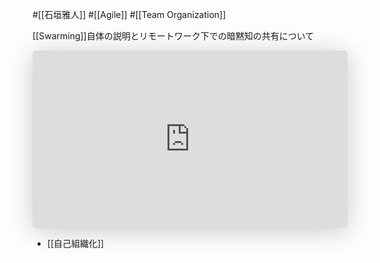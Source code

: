 #[[石垣雅人]] #[[Agile]] #[[Team Organization]]

[[Swarming]]自体の説明とリモートワーク下での暗黙知の共有について

<iframe class="speakerdeck-iframe" frameborder="0" src="https://speakerdeck.com/player/5b2761efec7545b3bb2675a9e52ed863" title="&quot;群れる&quot; アジャイル / Swarming in Agile" allowfullscreen="true" style="border: 0px; background: padding-box padding-box rgba(0, 0, 0, 0.1); margin: 0px; padding: 0px; border-radius: 6px; box-shadow: rgba(0, 0, 0, 0.2) 0px 5px 40px; width: 100%; height: auto; aspect-ratio: 560 / 315;" data-ratio="1.7777777777777777"></iframe>

- [[自己組織化]]